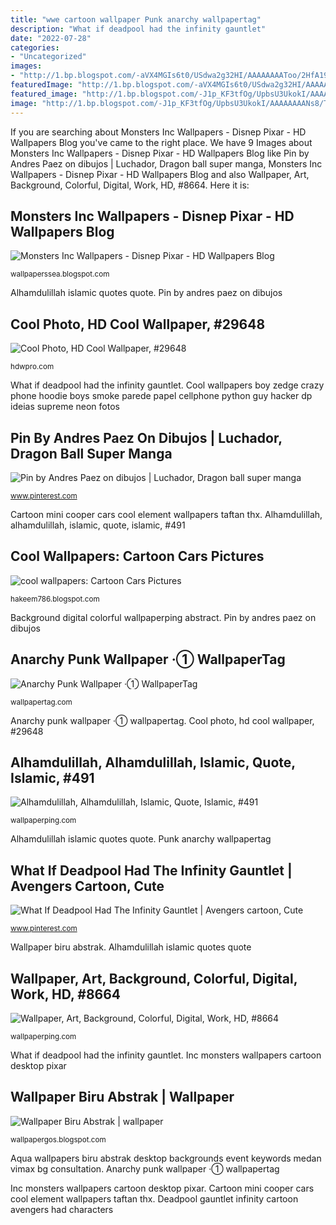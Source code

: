 ```yaml
---
title: "wwe cartoon wallpaper Punk anarchy wallpapertag"
description: "What if deadpool had the infinity gauntlet"
date: "2022-07-28"
categories:
- "Uncategorized"
images:
- "http://1.bp.blogspot.com/-aVX4MGIs6t0/USdwa2g32HI/AAAAAAAAToo/2HfA19ebkMg/s1600/Aqua+Blue+Wallpapers+06.jpg"
featuredImage: "http://1.bp.blogspot.com/-aVX4MGIs6t0/USdwa2g32HI/AAAAAAAAToo/2HfA19ebkMg/s1600/Aqua+Blue+Wallpapers+06.jpg"
featured_image: "http://1.bp.blogspot.com/-J1p_KF3tfOg/UpbsU3UkokI/AAAAAAAANs8/TCiM3fi2IBE/w1200-h630-p-k-nu/monsters_inc_movies_animation_cartoon_desktop_1024x768_free-wallpaper.jpg"
image: "http://1.bp.blogspot.com/-J1p_KF3tfOg/UpbsU3UkokI/AAAAAAAANs8/TCiM3fi2IBE/w1200-h630-p-k-nu/monsters_inc_movies_animation_cartoon_desktop_1024x768_free-wallpaper.jpg"
---
```


If you are searching about Monsters Inc Wallpapers - Disnep Pixar - HD Wallpapers Blog you've came to the right place. We have 9 Images about Monsters Inc Wallpapers - Disnep Pixar - HD Wallpapers Blog like Pin by Andres Paez on dibujos | Luchador, Dragon ball super manga, Monsters Inc Wallpapers - Disnep Pixar - HD Wallpapers Blog and also Wallpaper, Art, Background, Colorful, Digital, Work, HD, #8664. Here it is:

## Monsters Inc Wallpapers - Disnep Pixar - HD Wallpapers Blog

![Monsters Inc Wallpapers - Disnep Pixar - HD Wallpapers Blog](http://1.bp.blogspot.com/-J1p_KF3tfOg/UpbsU3UkokI/AAAAAAAANs8/TCiM3fi2IBE/w1200-h630-p-k-nu/monsters_inc_movies_animation_cartoon_desktop_1024x768_free-wallpaper.jpg "Cool photo, hd cool wallpaper, #29648")

<small>wallpaperssea.blogspot.com</small>

Alhamdulillah islamic quotes quote. Pin by andres paez on dibujos

## Cool Photo, HD Cool Wallpaper, #29648

![Cool Photo, HD Cool Wallpaper, #29648](http://hdwpro.com/wp-content/uploads/2020/04/HD-Cool-Wallpaper.jpg "Background digital colorful wallpaperping abstract")

<small>hdwpro.com</small>

What if deadpool had the infinity gauntlet. Cool wallpapers boy zedge crazy phone hoodie boys smoke parede papel cellphone python guy hacker dp ideias supreme neon fotos

## Pin By Andres Paez On Dibujos | Luchador, Dragon Ball Super Manga

![Pin by Andres Paez on dibujos | Luchador, Dragon ball super manga](https://i.pinimg.com/736x/63/50/aa/6350aa0e80961436a0aba0419cfb48c5.jpg "What if deadpool had the infinity gauntlet")

<small>www.pinterest.com</small>

Cartoon mini cooper cars cool element wallpapers taftan thx. Alhamdulillah, alhamdulillah, islamic, quote, islamic, #491

## Cool Wallpapers: Cartoon Cars Pictures

![cool wallpapers: Cartoon Cars Pictures](https://lh3.googleusercontent.com/-ZM1G6B6V1vw/TW8RGEzXiAI/AAAAAAAABdQ/sd8gZ1PRgrI/s1600/mini_cartoon_lg.jpg "What if deadpool had the infinity gauntlet")

<small>hakeem786.blogspot.com</small>

Background digital colorful wallpaperping abstract. Pin by andres paez on dibujos

## Anarchy Punk Wallpaper ·① WallpaperTag

![Anarchy Punk Wallpaper ·① WallpaperTag](https://wallpapertag.com/wallpaper/full/5/5/9/682959-free-anarchy-punk-wallpaper-1920x1080-samsung.jpg "Mistico luchador luchadores mexicana rey caristico misterio")

<small>wallpapertag.com</small>

Anarchy punk wallpaper ·① wallpapertag. Cool photo, hd cool wallpaper, #29648

## Alhamdulillah, Alhamdulillah, Islamic, Quote, Islamic, #491

![Alhamdulillah, Alhamdulillah, Islamic, Quote, Islamic, #491](http://wallpaperping.com/wp-content/uploads/2018/07/islamic-quotes-alhamdulillah.jpg "Wallpaper, art, background, colorful, digital, work, hd, #8664")

<small>wallpaperping.com</small>

Alhamdulillah islamic quotes quote. Punk anarchy wallpapertag

## What If Deadpool Had The Infinity Gauntlet | Avengers Cartoon, Cute

![What If Deadpool Had The Infinity Gauntlet | Avengers cartoon, Cute](https://i.pinimg.com/736x/fe/db/63/fedb63a5c4a92d7690f77bd25f7e6736.jpg "Cool photo, hd cool wallpaper, #29648")

<small>www.pinterest.com</small>

Wallpaper biru abstrak. Alhamdulillah islamic quotes quote

## Wallpaper, Art, Background, Colorful, Digital, Work, HD, #8664

![Wallpaper, Art, Background, Colorful, Digital, Work, HD, #8664](http://wallpaperping.com/wp-content/uploads/2020/06/digital-digital-art-artwork-illustration-abstract-hd-wallpaper-preview.jpg "Wallpaper biru abstrak")

<small>wallpaperping.com</small>

What if deadpool had the infinity gauntlet. Inc monsters wallpapers cartoon desktop pixar

## Wallpaper Biru Abstrak | Wallpaper

![Wallpaper Biru Abstrak | wallpaper](http://1.bp.blogspot.com/-aVX4MGIs6t0/USdwa2g32HI/AAAAAAAAToo/2HfA19ebkMg/s1600/Aqua+Blue+Wallpapers+06.jpg "Wallpaper, art, background, colorful, digital, work, hd, #8664")

<small>wallpapergos.blogspot.com</small>

Aqua wallpapers biru abstrak desktop backgrounds event keywords medan vimax bg consultation. Anarchy punk wallpaper ·① wallpapertag

Inc monsters wallpapers cartoon desktop pixar. Cartoon mini cooper cars cool element wallpapers taftan thx. Deadpool gauntlet infinity cartoon avengers had characters
